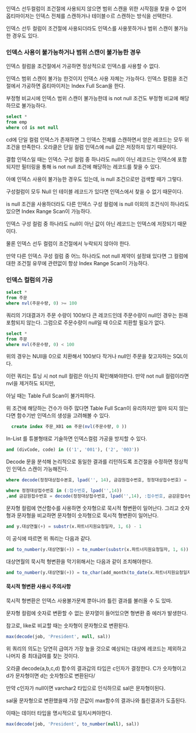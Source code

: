 인덱스 선두컬럼이 조건절에 사용되지 않으면 범위 스캔을 위한 시작점을 찾을 수 없어 옵티마이저는 인덱스 전체를 스캔하거나 테이블ㅇ르 스캔하는 방식을 선택한다.

인덱스 선두 컬럼이 조건절에 사용되더라도 인덱스를 사용못하거나 범위 스캔이 불가능 한 경우도 있다.

### 인덱스 사용이 불가능하거나 범위 스캔이 불가능한 경우

인덱스 컬럼을 조건절에서 가공하면 정상적으로 인덱스를 사용할 수 없다.

인덱스 범위 스캔이 불가능 한것이지 인덱스 사용 자체는 가능하다. 인덱스 컬럼을 조건절에서 가공하면 옵티마이저는 Index Full Scan을 한다.

부정형 비교시에 인덱스 범위 스캔이 불가능한데 is not null 조건도 부정형 비교에 해당하므로 불가능하다.

```sql
select *
from emp
where cd is not null
```

cd에 단일 컬럼 인덱스가 존재하면 그 인덱스 전체를 스캔하면서 얻은 레코드는 모두 위 조건을 만족한다. 오라클은 단일 컬럼 인덱스에 null 값은 저장하지 않기 때문이다.

결합 인덱스일 때는 인덱스 구성 컬럼 중 하나라도 null이 아닌 레코드는 인덱스에 포함되지만 필터링을 통해 is not null 조건에 해당하는 레코드를 찾을 수 있다.

아예 인덱스 사용이 불가능한 경우도 있는데, is null 조건으로만 검색할 때가 그렇다.

구성컬럼이 모두 Null 인 테이블 레코드가 있다면 인덱스에서 찾을 수 없기 때문이다.

is null 조건을 사용하더라도 다른 인덱스 구성 컬럼에 is null 이외의 조건식이 하나라도 있으면 Index Range Scan이 가능하다.

인덱스 구성 컬럼 중 하나라도 null이 아닌 값이 아닌 레코드는 인덱스에 저장되기 때문이다.

물론 인덱스 선두 컬럼이 조건절에서 누락되지 않아야 한다.

만약 다른 인덱스 쿠성 컬럼 중 어느 하나라도 not null 제약이 설정돼 있다면 그 컬럼에 대한 조건절 유무에 관련없이 항상 Index Range Scan이 가능하다.

### 인덱스 컬럼의 가공

```sql
select *
from 주문
where nvl(주문수량, 0) >= 100
```

쿼리의 기대결과가 주문 수량이 100보다 큰 레코드인데 주문수량이 null인 경우는 원래 포함되지 않는다. 그럼으로 주문수량이 null일 때 0으로 치환할 필요가 없다.

```sql
select *
from 주문
where nvl(주문수량, 0) < 100
```

위의 경우는 NUll을 0으로 치환해서 100보다 작거나 null인 주문을 찾고자하는 SQL이다.

이런 쿼리는 튜닝 시 not null 컬럼은 아닌지 확인해봐야한다. 만약 not null 컬럼이라면 nvl을 제거하도 되지만,

아닐 때는 Table Full Scan이 불가피하다.

위 조건에 해당하는 건수가 아주 많다면 Table Full Scan이 유리하지만 얼마 되지 않는다면 함수기반 인덱스의 생성을 고려해볼 수 있다.

```sql
  create index 주문_X01 on 주문(nvl(주문수량, 0 ))
```

In-List 를 튜블형태로 기술하면 인덱스컬럼 가공을 방지할 수 있다.

```sql
and (divCode, code) in (('1', '001'), ('2', '003'))
```

Decode 문을 분석해 논리적으로 동일한 결과를 리턴하도록 조건절을 수정하면 정상적인 인덱스 스캔이 가능해진다.

```sql
where decode(정정대상접수본호, lpad('', 14), 금감원접수번호, 정정대상접수번호) = :접수번호

where 정정대상접수번호 in (:접수번호, lpad('',14))
,and 금감원접수번호 = decode(정정대상접수번호, lpad('',14), :접수번호, 금감운접수번호)
```

문자형 컬럼에 연산함수를 사용하면 숫자형으로 묵시적 형변환이 일어난다. 그리고 숫자형과 문자형을 비교하면 문자형이 숫자형으로 묵시적 형변환이 일어난다.

```sql
and y.대상연월(+) = substr(x.파트너지원요청일자, 1, 6) - 1
```

이 공식에 따르면 위 쿼리는 다음과 같다.

```sql
and to_number(y.대상연월(+)) = to_number(substr(x.파트너지원요청일자, 1, 6)) - 1
```

대상연월의 묵시적 형변환을 막기위해서는 다음과 같이 조치해야한다.

```sql
and to_number(y.대상연월(+)) = to_char(add_month(to_date(x.파트너지원요청일자,'yyyymmdd'), -1), 'yyyymm')
```

#### 묵시적 형변환 사용시 주의사항

묵시적 형변환은 인덱스 사용불가문제 뿐아니라 틀린 결과를 불러올 수 도 있따.

문자형 컬럼에 숫자로 변환할 수 없는 문자열이 들어있으면 형변환 중 에러가 발생한다.

참고로, like로 비교할 때는 숫자형이 문자형으로 변환된다.

```sql
max(decode(job, 'President', null, sal))
```

위 쿼리의 의도는 당연히 급여가 가장 높을 것으로 예상되는 대상에 레코드는 제외하고 나머지 중 최대급여를 찾는 것이다.

오라클 decode(a,b,c,d) 함수의 결과갑의 타입은 c인자가 결정한다. C가 숫자형이고 d가 문자형이면 d는 숫자형으로 변환된다/

만약 c인자가 null이면 varchar2 타입으로 인식하므로 sal은 문자형이된다.

sal울 문자형으로 변환했을때 가장 큰값이 max함수의 결과나와 틀린결과가 도출된다.

이때는 데이터 타입을 명시적으로 일치시켜야한다.

```sql
max(decode(job, 'President', to_number(null), sal))
```
